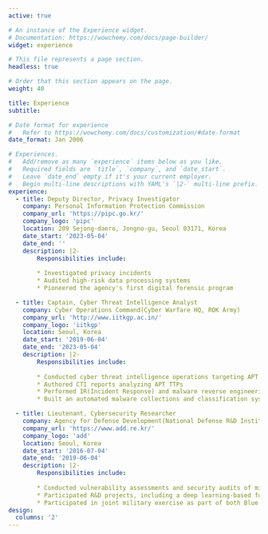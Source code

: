 ```yaml
---
active: true

# An instance of the Experience widget.
# Documentation: https://wowchemy.com/docs/page-builder/
widget: experience

# This file represents a page section.
headless: true

# Order that this section appears on the page.
weight: 40

title: Experience
subtitle:

# Date format for experience
#   Refer to https://wowchemy.com/docs/customization/#date-format
date_format: Jan 2006

# Experiences.
#   Add/remove as many `experience` items below as you like.
#   Required fields are `title`, `company`, and `date_start`.
#   Leave `date_end` empty if it's your current employer.
#   Begin multi-line descriptions with YAML's `|2-` multi-line prefix.
experience:
  - title: Deputy Director, Privacy Investigator
    company: Personal Information Protection Commission
    company_url: 'https://pipc.go.kr/'
    company_logo: 'pipc'
    location: 209 Sejong-daero, Jongno-gu, Seoul 03171, Korea
    date_start: '2023-05-04'
    date_end: ''
    description: |2-
        Responsibilities include:
        
        * Investigated privacy incidents
        * Audited high-risk data processing systems
        * Pioneered the agency's first digital forensic program

  - title: Captain, Cyber Threat Intelligence Analyst
    company: Cyber Operations Command(Cyber Warfare HQ, ROK Army)
    company_url: 'http://www.iitkgp.ac.in/'
    company_logo: 'iitkgp'
    location: Seoul, Korea
    date_start: '2019-06-04'
    date_end: '2023-05-04'
    description: |2-
        Responsibilities include:
        
        * Conducted cyber threat intelligence operations targeting APT groups
        * Authored CTI reports analyzing APT TTPs
        * Performed IR(Incident Response) and malware reverse engineering 
        * Built an automated malware collections and classification systems using Python, Yara rules

  - title: Lieutenant, Cybersecurity Researcher
    company: Agency for Defense Development(National Defense R&D Institute of Korea)
    company_url: 'https://www.add.re.kr/'
    company_logo: 'add'
    location: Seoul, Korea
    date_start: '2016-07-04'
    date_end: '2019-06-04'
    description: |2-
        Responsibilities include:
        
        * Conducted vulnerability assessments and security audits of military information systems
	    * Participated R&D projects, including a deep learning-based fuzzer
	    * Participated in joint military exercise as part of both Blue Team and the Red Team
design:
  columns: '2'
---
```

